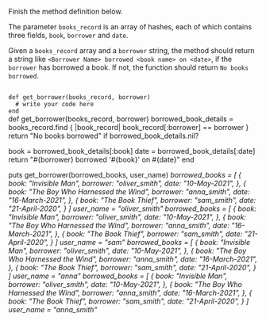 Finish the method definition below.

The parameter `books_record` is an array of hashes, each of which contains three fields, `book`, `borrower` and `date`.


Given a `books_record` array and a `borrower` string, the method should return a string like `<Borrower Name> borrowed <book name> on <date>`, if the `borrower` has borrowed a book. If not, the function should return `No books borrowed`.


<codeblock language="ruby" type="exercise" testMode="multipleInput">
<code>
def get_borrower(books_record, borrower)
  # write your code here
end
</code>

<solution>
def get_borrower(books_record, borrower)
  borrowed_book_details = books_record.find { |book_record| book_record[:borrower] == borrower }
  return "No books borrowed" if borrowed_book_details.nil?

  book = borrowed_book_details[:book]
  date = borrowed_book_details[:date]
  return "#{borrower} borrowed '#{book}' on #{date}"
end
</solution>

<testcases>
<caller>
puts get_borrower(borrowed_books, user_name)
</caller>
<testcase>
<i>
borrowed_books = [
  {
    book: "Invisible Man",
    borrower: "oliver_smith",
    date: "10-May-2021",
  },
  {
    book: "The Boy Who Harnessed the Wind",
    borrower: "anna_smith",
    date: "16-March-2021",
  },
  {
    book: "The Book Thief",
    borrower: "sam_smith",
    date: "21-April-2020",
  }
]
user_name = "oliver_smith"
</i>
</testcase>
<testcase>
<i>
borrowed_books = [
  {
    book: "Invisible Man",
    borrower: "oliver_smith",
    date: "10-May-2021",
  },
  {
    book: "The Boy Who Harnessed the Wind",
    borrower: "anna_smith",
    date: "16-March-2021",
  },
  {
    book: "The Book Thief",
    borrower: "sam_smith",
    date: "21-April-2020",
  }
]
user_name = "sam"
</i>
</testcase>
<testcase>
<i>
borrowed_books = [
  {
    book: "Invisible Man",
    borrower: "oliver_smith",
    date: "10-May-2021",
  },
  {
    book: "The Boy Who Harnessed the Wind",
    borrower: "anna_smith",
    date: "16-March-2021",
  },
  {
    book: "The Book Thief",
    borrower: "sam_smith",
    date: "21-April-2020",
  }
]
user_name = "anna"
</i>
</testcase>
<testcase>
<i>
borrowed_books = [
  {
    book: "Invisible Man",
    borrower: "oliver_smith",
    date: "10-May-2021",
  },
  {
    book: "The Boy Who Harnessed the Wind",
    borrower: "anna_smith",
    date: "16-March-2021",
  },
  {
    book: "The Book Thief",
    borrower: "sam_smith",
    date: "21-April-2020",
  }
]
user_name = "anna_smith"
</i>
</testcase>
</testcases>
</codeblock>
